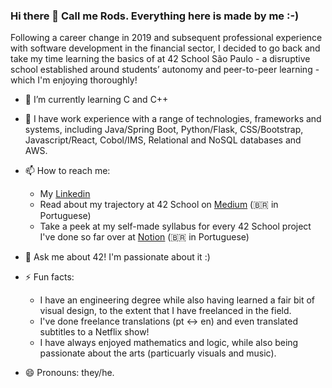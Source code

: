 ### Hi there 👋 Call me Rods. Everything here is made by me :-)

Following a career change in 2019 and subsequent professional experience with software development in the financial sector, I decided to go back and take my time learning the basics of at 42 School São Paulo - a disruptive school established around students’ autonomy and peer-to-peer learning - which I'm enjoying thoroughly!

- 🌱 I’m currently learning C and C++
- :hammer: I have work experience with a range of technologies, frameworks and systems, including Java/Spring Boot, Python/Flask, CSS/Bootstrap, Javascript/React, Cobol/IMS, Relational and NoSQL databases and AWS.

- 📫 How to reach me:
  - My [Linkedin](https://www.linkedin.com/in/rodrigo-gregoldo)
  - Read about my trajectory at 42 School on [Medium](https://medium.com/@rodsmade) (:brazil: in Portuguese)
  - Take a peek at my self-made syllabus for every 42 School project I've done so far over at [Notion](https://rodsmade.notion.site/rodsmade/Acelera-42cursus-400c86d2e61242338b010c23c6930134) (:brazil: in Portuguese)

- 💬 Ask me about 42! I'm passionate about it :)

- ⚡ Fun facts:
  - I have an engineering degree while also having learned a fair bit of visual design, to the extent that I have freelanced in the field.
  - I've done freelance translations (pt <-> en) and even translated subtitles to a Netflix show!
  - I have always enjoyed mathematics and logic, while also being passionate about the arts (particuarly visuals and music).

- 😄 Pronouns: they/he.

<!--
**rodsmade/rodsmade** is a ✨ _special_ ✨ repository because its `README.md` (this file) appears on your GitHub profile.

Here are some ideas to get you started:

- 🔭 I’m currently working on ...
- 👯 I’m looking to collaborate on ...
- 🤔 I’m looking for help with ...
- 💬 Ask me about ...
- 😄 Pronouns: ...
- ⚡ Fun fact: ...
-->
